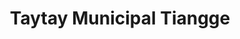 ---
title: "Taytay Municipal Tiangge"
url: /taytay/taytay-municipal-tiangge-don-hilario-cruz-avenue/
shop: Kleidung
---